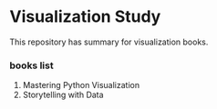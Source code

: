 # Visualization Study

This repository has summary for visualization books.  

### books list
1. Mastering Python Visualization
2. Storytelling with Data